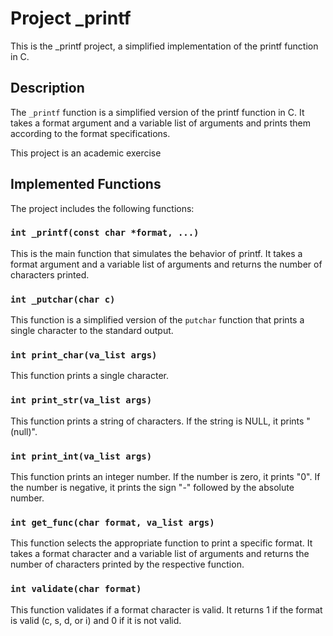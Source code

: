 # Project _printf

This is the _printf project, a simplified implementation of the printf function in C.

## Description

The `_printf` function is a simplified version of the printf function in C. It takes a format argument and a variable list of arguments and prints them according to the format specifications.

This project is an academic exercise

## Implemented Functions

The project includes the following functions:

### `int _printf(const char *format, ...)`

This is the main function that simulates the behavior of printf. It takes a format argument and a variable list of arguments and returns the number of characters printed.

### `int _putchar(char c)`

This function is a simplified version of the `putchar` function that prints a single character to the standard output.

### `int print_char(va_list args)`

This function prints a single character.

### `int print_str(va_list args)`

This function prints a string of characters. If the string is NULL, it prints "(null)".

### `int print_int(va_list args)`

This function prints an integer number. If the number is zero, it prints "0". If the number is negative, it prints the sign "-" followed by the absolute number.

### `int get_func(char format, va_list args)`

This function selects the appropriate function to print a specific format. It takes a format character and a variable list of arguments and returns the number of characters printed by the respective function.

### `int validate(char format)`

This function validates if a format character is valid. It returns 1 if the format is valid (c, s, d, or i) and 0 if it is not valid.

